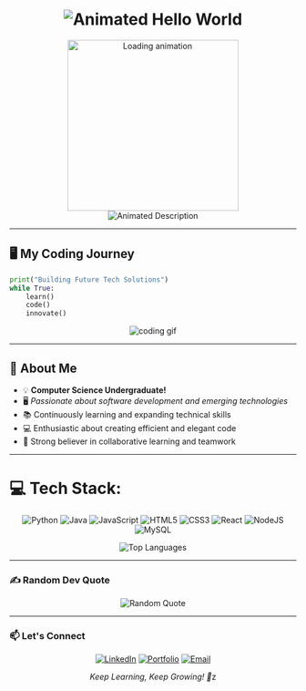 <div align="center">

# <img src="https://readme-typing-svg.demolab.com?font=Fira+Code&weight=600&size=40&duration=3000&pause=1000&color=FFD700&center=true&vCenter=true&width=600&height=60&lines=Hello+World!+👋" alt="Animated Hello World" />

<img src="https://media1.giphy.com/media/v1.Y2lkPTc5MGI3NjExNW5ja2x0dW5yMWJua3R1cjhuY3JvcGdiMWFiOXF5eG16eWNsbHViZyZlcD12MV9pbnRlcm5hbF9naWZfYnlfaWQmY3Q9Zw/ACzsN9dhQuOZ6RYXcM/giphy.gif" width="300" alt="Loading animation">
</div>

<div align="center">
  <img src="https://readme-typing-svg.demolab.com?font=Fira+Code&weight=600&size=28&duration=3000&pause=1000&color=FFD700&center=true&vCenter=true&width=500&height=50&lines=I'M+VIJAN+WIJEWARDANA" alt="Animated Description" />
</div>

---

## 🖥️ My Coding Journey
```python
print("Building Future Tech Solutions")
while True:
    learn()
    code()
    innovate()
```

<div align="center">
  <img src="https://media0.giphy.com/media/v1.Y2lkPTc5MGI3NjExN2ZzaGNveXRjNTM1aWxvY3E4bmo3b3NjdGoycDU5NDRoOG1laTd3dSZlcD12MV9pbnRlcm5hbF9naWZfYnlfaWQmY3Q9Zw/HscDLzkO8EOTmgkhQP/giphy.gif" width=""600 alt="coding gif">
</div>

---

## 🚀 About Me

- 💡 **Computer Science Undergraduate!**
- 🖥️ *Passionate about software development and emerging technologies*
- 📚 Continuously learning and expanding technical skills
- 💻 Enthusiastic about creating efficient and elegant code
- 🤝 Strong believer in collaborative learning and teamwork

---

# 💻 Tech Stack:

<div align="center">

![Python](https://img.shields.io/badge/python-3670A0?style=for-the-badge&logo=python&logoColor=ffdd54) 
![Java](https://img.shields.io/badge/java-%23ED8B00.svg?style=for-the-badge&logo=openjdk&logoColor=white) 
![JavaScript](https://img.shields.io/badge/javascript-%23323330.svg?style=for-the-badge&logo=javascript&logoColor=%23F7DF1E) 
![HTML5](https://img.shields.io/badge/html5-%23E34F26.svg?style=for-the-badge&logo=html5&logoColor=white) 
![CSS3](https://img.shields.io/badge/css3-%231572B6.svg?style=for-the-badge&logo=css3&logoColor=white)
![React](https://img.shields.io/badge/react-%2320232a.svg?style=for-the-badge&logo=react&logoColor=%2361DAFB)
![NodeJS](https://img.shields.io/badge/node.js-6DA55F?style=for-the-badge&logo=node.js&logoColor=white)
![MySQL](https://img.shields.io/badge/mysql-4479A1.svg?style=for-the-badge&logo=mysql&logoColor=white)

![Top Languages](https://github-readme-stats.vercel.app/api/top-langs/?username=HavinduVijan&theme=radical&layout=compact&hide_border=false&include_all_commits=false&count_private=false)

</div>

---

### ✍️ Random Dev Quote

<div align="center">

![Random Quote](https://quotes-github-readme.vercel.app/api?type=horizontal&theme=radical)

</div>

---

### 📫 Let's Connect

<div align="center">

[![LinkedIn](https://img.shields.io/badge/LinkedIn-0077B5?style=for-the-badge&logo=linkedin&logoColor=white)](https://linkedin.com/in/[YourProfile])
[![Portfolio](https://img.shields.io/badge/Portfolio-%23000000.svg?style=for-the-badge&logo=firefox&logoColor=#FF7139)](https://your-portfolio.com)
[![Email](https://img.shields.io/badge/Gmail-D14836?style=for-the-badge&logo=gmail&logoColor=white)](mailto:youremail@gmail.com)

<i>Keep Learning, Keep Growing! 🚀</i>z
